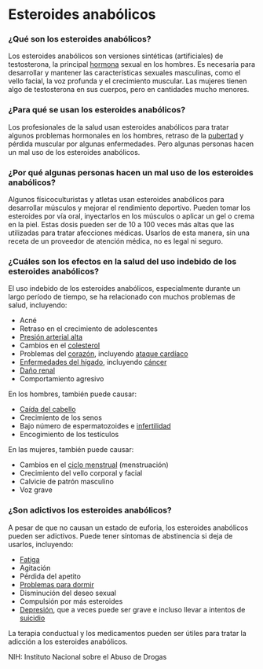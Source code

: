 Esteroides anabólicos
=====================


### ¿Qué son los esteroides anabólicos?


Los esteroides anabólicos son versiones sintéticas (artificiales) de testosterona, la principal [hormona](https://medlineplus.gov/spanish/hormones.html) sexual en los hombres. Es necesaria para desarrollar y mantener las características sexuales masculinas, como el vello facial, la voz profunda y el crecimiento muscular. Las mujeres tienen algo de testosterona en sus cuerpos, pero en cantidades mucho menores.


### ¿Para qué se usan los esteroides anabólicos?


Los profesionales de la salud usan esteroides anabólicos para tratar algunos problemas hormonales en los hombres, retraso de la [pubertad](https://medlineplus.gov/spanish/puberty.html) y pérdida muscular por algunas enfermedades. Pero algunas personas hacen un mal uso de los esteroides anabólicos.


### ¿Por qué algunas personas hacen un mal uso de los esteroides anabólicos?


Algunos físicoculturistas y atletas usan esteroides anabólicos para desarrollar músculos y mejorar el rendimiento deportivo. Pueden tomar los esteroides por vía oral, inyectarlos en los músculos o aplicar un gel o crema en la piel. Estas dosis pueden ser de 10 a 100 veces más altas que las utilizadas para tratar afecciones médicas. Usarlos de esta manera, sin una receta de un proveedor de atención médica, no es legal ni seguro.


### ¿Cuáles son los efectos en la salud del uso indebido de los esteroides anabólicos?


El uso indebido de los esteroides anabólicos, especialmente durante un largo período de tiempo, se ha relacionado con muchos problemas de salud, incluyendo:


* Acné
* Retraso en el crecimiento de adolescentes
* [Presión arterial alta](https://medlineplus.gov/spanish/highbloodpressure.html)
* Cambios en el [colesterol](https://medlineplus.gov/spanish/cholesterol.html)
* Problemas del [corazón](https://medlineplus.gov/spanish/heartdiseases.html), incluyendo [ataque cardíaco](https://medlineplus.gov/spanish/heartattack.html)
* [Enfermedades del hígado](https://medlineplus.gov/spanish/liverdiseases.html), incluyendo [cáncer](https://medlineplus.gov/spanish/livercancer.html)
* [Daño renal](https://medlineplus.gov/spanish/kidneydiseases.html)
* Comportamiento agresivo


En los hombres, también puede causar:


* [Caída del cabello](https://medlineplus.gov/spanish/hairloss.html)
* Crecimiento de los senos
* Bajo número de espermatozoides e [infertilidad](https://medlineplus.gov/spanish/maleinfertility.html)
* Encogimiento de los testículos


En las mujeres, también puede causar:


* Cambios en el [ciclo menstrual](https://medlineplus.gov/spanish/menstruation.html) (menstruación)
* Crecimiento del vello corporal y facial
* Calvicie de patrón masculino
* Voz grave


### ¿Son adictivos los esteroides anabólicos?


A pesar de que no causan un estado de euforia, los esteroides anabólicos pueden ser adictivos. Puede tener síntomas de abstinencia si deja de usarlos, incluyendo:


* [Fatiga](https://medlineplus.gov/spanish/fatigue.html)
* Agitación
* Pérdida del apetito
* [Problemas para dormir](https://medlineplus.gov/spanish/sleepdisorders.html)
* Disminución del deseo sexual
* Compulsión por más esteroides
* [Depresión](https://medlineplus.gov/spanish/depression.html), que a veces puede ser grave e incluso llevar a intentos de [suicidio](https://medlineplus.gov/spanish/suicide.html)


La terapia conductual y los medicamentos pueden ser útiles para tratar la adicción a los esteroides anabólicos.


NIH: Instituto Nacional sobre el Abuso de Drogas

